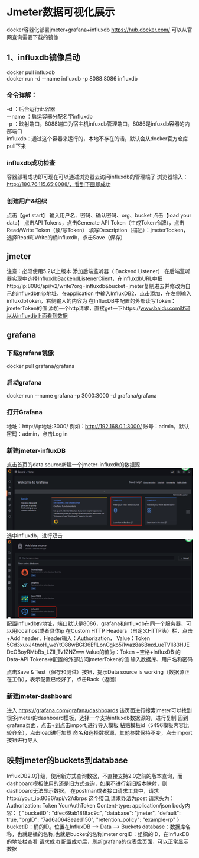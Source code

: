 # Jmeter数据可视化展示
docker容器化部署jmeter+grafana+influxdb
https://hub.docker.com/ 可以从官网查询需要下载的镜像

## 1、influxdb镜像启动

docker pull influxdb  
docker run -d --name influxdb -p 8088:8086 influxdb

### 命令详解：

\-d ：后台运行此容器  
\--name ：启运容器分配名字influxdb  
\-p ：映射端口，8088端口为宿主机infuxdb管理端口，8086是infuxdb容器的内部端口  
influxdb：通过这个容器来运行的，本地不存在的话，默认会从docker官方仓库pull下来

### influxdb成功检查

容器部署成功即可现在可以通过浏览器去访问influxdb的管理端了 浏览器输入：http://180.76.115.65:8088/，看到下图即成功

### 创建用户&组织

点击【get start】 输入用户名、密码、确认密码、org、bucket 点击【load your data】 点击API Tokens，点击Generate API Token（生成Token令牌），点击Read/Write Token（读/写Token） 填写Description（描述）：jmeterTocken，选择Read和Write的桶influxdb，点击Save（保存）

## jmeter

注意：必须使用5.2以上版本 添加后端监听器（ Backend Listener） 在后端监听器实现中选择InfluxdbBackendListenerClient，在influxdbURL中把http://ip:8086/api/v2/write?org=influxdb&bucket=jmeter复制进去并修改为自己的influxdb的ip地址，在application 中输入InfluxDB2，点击添加，在左侧输入influxdbToken，右侧输入的内容为 在InfluxDB中配置的外部读写Token：jmeterToken的值 添加一个http请求，直接get一下https://www.baidu.com就可以从influxdb上面看到数据

## grafana

### 下载grafana镜像

docker pull grafana/grafana

### 启动grafana

docker run --name grafana -p 3000:3000 -d grafana/grafana

### 打开Grafana

地址：http://ip地址:3000/ 例如：http://192.168.0.1:3000/ 账号：admin，默认密码：admin，点击Log in

### 新建jmeter-influxDB

点击首页的data source新建一个jmeter-influxdb的数据源 ![image-20220105220220038](../images/image-20220105220220038.png) 选中influxdb，进行双击 ![image-20220105220417911](../images/image-20220105220417911.png) 配置influxdb的地址，端口默认是8086，grafana和influxdb在同一个服务器，可以用localhost或者具体ip 在Custom HTTP Headers（自定义HTTP头）栏，点击+Add header，Header输入：Authorization， Value：Token 5Cd3xuxJ4tnoH\_weYtO88wBGI36EflLonCgko5i1waz8a6BmxLueTVlI83HJEDcOBoyRMbBs\_LZlI\_Tv1ZNZww Value的值为：Token +空格+InfluxDB 的Data-API Tokens中配置的外部访问jmeterToken的值 输入数据库、用户名和密码

点击Save & Test（保存和测试）按钮，提示Data source is working（数据源正在工作），表示配置已经好了，点击Back（返回）

### 新建jmeter-dashboard

进入 https://grafana.com/grafana/dashboards 该页面进行搜索jmeter可以找到很多jmeter的dashboard模板，选择一个支持influxdb数据源的，进行复制 回到grafana页面，点击+到点击import,进行导入模板 粘贴模板id（5496模板内容比较齐全），点击load进行加载 命名和选择数据源，其他参数保持不变，点击import按钮进行导入

## 映射jmeter的buckets到database

InfluxDB2.0升级，使用新方式查询数据，不直接支持2.0之前的版本查询，而dashboard模板使用的还是旧方式查询，如果不进行新旧版本映射，则dashboard无法显示数据。 在postman或者接口请求工具中，请求http://your\_ip:8086/api/v2/dbrps 这个接口,请求办法为post 请求头为： Authorization: Token YourAuthToken Content-type: application/json body内容： { "bucketID": "dfec69ab18f8ac9c", "database": "jmeter", "default": true, "orgID": "7ad6a0648eaed150", "retention\_policy": "example-rp" } bucketID：桶的ID。位置在InfluxDB --> Data --> Buckets database：数据库名称，也就是桶的名称,也就是bucket的名称jmeter orgID：组织的ID，在InfluxDB的地址栏查看 请求成功 配置成功后，刷新grafana的仪表盘页面，可以正常显示数据
